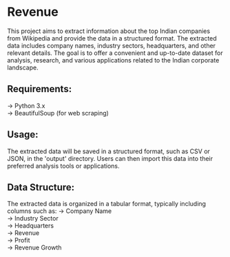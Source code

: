 # Revenue
This project aims to extract information about the top Indian companies from Wikipedia and provide the data in a structured format. The extracted data includes company names, industry sectors, headquarters, and other relevant details. The goal is to offer a convenient and up-to-date dataset for analysis, research, and various applications related to the Indian corporate landscape.

## Requirements:
-> Python 3.x<br>
-> BeautifulSoup (for web scraping)

## Usage:
The extracted data will be saved in a structured format, such as CSV or JSON, in the 'output' directory. Users can then import this data into their preferred analysis tools or applications.

## Data Structure:
The extracted data is organized in a tabular format, typically including columns such as:
-> Company Name<br>
-> Industry Sector<br>
-> Headquarters<br>
-> Revenue<br>
-> Profit<br>
-> Revenue Growth
